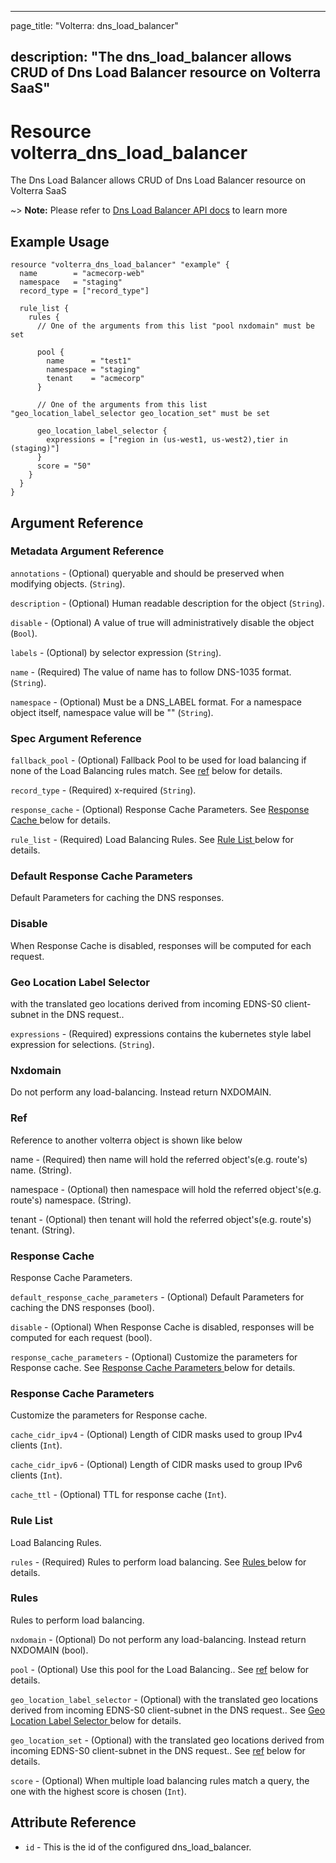 ---

page_title: "Volterra: dns_load_balancer"

description: "The dns_load_balancer allows CRUD of Dns Load Balancer resource on Volterra SaaS"
-----------------------------------------------------------------------------------------------

Resource volterra_dns_load_balancer
===================================

The Dns Load Balancer allows CRUD of Dns Load Balancer resource on Volterra SaaS

~> **Note:** Please refer to [Dns Load Balancer API docs](https://docs.cloud.f5.com/docs/api/dns-load-balancer) to learn more

Example Usage
-------------

```hcl
resource "volterra_dns_load_balancer" "example" {
  name        = "acmecorp-web"
  namespace   = "staging"
  record_type = ["record_type"]

  rule_list {
    rules {
      // One of the arguments from this list "pool nxdomain" must be set

      pool {
        name      = "test1"
        namespace = "staging"
        tenant    = "acmecorp"
      }

      // One of the arguments from this list "geo_location_label_selector geo_location_set" must be set

      geo_location_label_selector {
        expressions = ["region in (us-west1, us-west2),tier in (staging)"]
      }
      score = "50"
    }
  }
}

```

Argument Reference
------------------

### Metadata Argument Reference

`annotations` - (Optional) queryable and should be preserved when modifying objects. (`String`).

`description` - (Optional) Human readable description for the object (`String`).

`disable` - (Optional) A value of true will administratively disable the object (`Bool`).

`labels` - (Optional) by selector expression (`String`).

`name` - (Required) The value of name has to follow DNS-1035 format. (`String`).

`namespace` - (Optional) Must be a DNS_LABEL format. For a namespace object itself, namespace value will be "" (`String`).

### Spec Argument Reference

`fallback_pool` - (Optional) Fallback Pool to be used for load balancing if none of the Load Balancing rules match. See [ref](#ref) below for details.

`record_type` - (Required) x-required (`String`).

`response_cache` - (Optional) Response Cache Parameters. See [Response Cache ](#response-cache) below for details.

`rule_list` - (Required) Load Balancing Rules. See [Rule List ](#rule-list) below for details.

### Default Response Cache Parameters

Default Parameters for caching the DNS responses.

### Disable

When Response Cache is disabled, responses will be computed for each request.

### Geo Location Label Selector

with the translated geo locations derived from incoming EDNS-S0 client-subnet in the DNS request..

`expressions` - (Required) expressions contains the kubernetes style label expression for selections. (`String`).

### Nxdomain

Do not perform any load-balancing. Instead return NXDOMAIN.

### Ref

Reference to another volterra object is shown like below

name - (Required) then name will hold the referred object's(e.g. route's) name. (String).

namespace - (Optional) then namespace will hold the referred object's(e.g. route's) namespace. (String).

tenant - (Optional) then tenant will hold the referred object's(e.g. route's) tenant. (String).

### Response Cache

Response Cache Parameters.

`default_response_cache_parameters` - (Optional) Default Parameters for caching the DNS responses (bool).

`disable` - (Optional) When Response Cache is disabled, responses will be computed for each request (bool).

`response_cache_parameters` - (Optional) Customize the parameters for Response cache. See [Response Cache Parameters ](#response-cache-parameters) below for details.

### Response Cache Parameters

Customize the parameters for Response cache.

`cache_cidr_ipv4` - (Optional) Length of CIDR masks used to group IPv4 clients (`Int`).

`cache_cidr_ipv6` - (Optional) Length of CIDR masks used to group IPv6 clients (`Int`).

`cache_ttl` - (Optional) TTL for response cache (`Int`).

### Rule List

Load Balancing Rules.

`rules` - (Required) Rules to perform load balancing. See [Rules ](#rules) below for details.

### Rules

Rules to perform load balancing.

`nxdomain` - (Optional) Do not perform any load-balancing. Instead return NXDOMAIN (bool).

`pool` - (Optional) Use this pool for the Load Balancing.. See [ref](#ref) below for details.

`geo_location_label_selector` - (Optional) with the translated geo locations derived from incoming EDNS-S0 client-subnet in the DNS request.. See [Geo Location Label Selector ](#geo-location-label-selector) below for details.

`geo_location_set` - (Optional) with the translated geo locations derived from incoming EDNS-S0 client-subnet in the DNS request.. See [ref](#ref) below for details.

`score` - (Optional) When multiple load balancing rules match a query, the one with the highest score is chosen (`Int`).

Attribute Reference
-------------------

-	`id` - This is the id of the configured dns_load_balancer.
